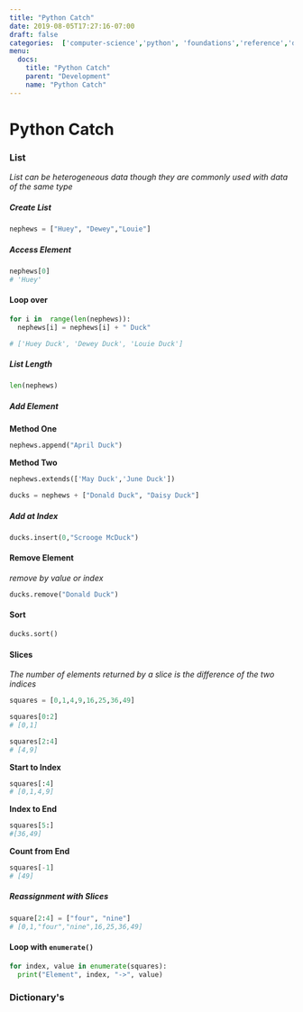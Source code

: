 ```yaml
---
title: "Python Catch"
date: 2019-08-05T17:27:16-07:00
draft: false
categories:  ['computer-science','python', 'foundations','reference','development']
menu:
  docs:
    title: "Python Catch"
    parent: "Development"
    name: "Python Catch"
---
```


# Python Catch 

### List 

*List can be heterogeneous data though they are commonly used with data of the same type*

##### Create List

```python 
nephews = ["Huey", "Dewey","Louie"]
```

##### Access Element 

```python 
nephews[0]
# 'Huey'
```

#### Loop over

```python
for i in  range(len(nephews)):
  nephews[i] = nephews[i] + " Duck"

# ['Huey Duck', 'Dewey Duck', 'Louie Duck']
```

##### List Length
```python
len(nephews)
```

##### Add Element 
__Method One__
```python 
nephews.append("April Duck")
```

__Method Two__
```python
nephews.extends(['May Duck','June Duck'])
```

```python
ducks = nephews + ["Donald Duck", "Daisy Duck"]
```

##### Add at Index 
```python 
ducks.insert(0,"Scrooge McDuck")
```

#### Remove Element
*remove by value or index*

```python 
ducks.remove("Donald Duck")
```

#### Sort 

```python
ducks.sort()
```

#### Slices 

*The number of elements returned by a slice is the difference of the two indices*

```python 
squares = [0,1,4,9,16,25,36,49]
```

```python
squares[0:2]
# [0,1]
```

```python
squares[2:4]
# [4,9]
```

__Start to Index__

```python 
squares[:4]
# [0,1,4,9]
```

__Index to End__

```python 
squares[5:]
#[36,49]
```

__Count from End__

```python 
squares[-1]
# [49]
```

##### Reassignment with Slices 

```python 
square[2:4] = ["four", "nine"]
# [0,1,"four","nine",16,25,36,49]
```

#### Loop with  ```enumerate()```

```python 
for index, value in enumerate(squares):
  print("Element", index, "->", value)
```

### Dictionary's

